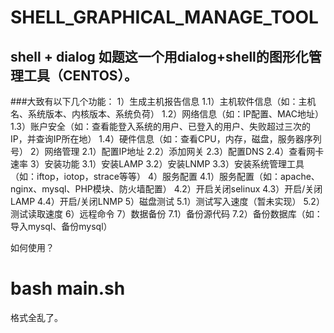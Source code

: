 SHELL_GRAPHICAL_MANAGE_TOOL
===========================

shell + dialog
如题这一个用dialog+shell的图形化管理工具（CENTOS）。
-----------------------------------
###大致有以下几个功能：
1）生成主机报告信息
    1.1）主机软件信息（如：主机名、系统版本、内核版本、系统负荷）
    1.2）网络信息（如：IP配置、MAC地址）
    1.3）账户安全（如：查看能登入系统的用户、已登入的用户、失败超过三次的IP，并查询IP所在地）
    1.4）硬件信息（如：查看CPU，内存，磁盘，服务器序列号）
2）网络管理
    2.1）配置IP地址
    2.2）添加网关
    2.3）配置DNS
    2.4）查看网卡速率
3）安装功能
    3.1）安装LAMP
    3.2）安装LNMP
    3.3）安装系统管理工具（如：iftop，iotop，strace等等）
4）服务配置
    4.1）服务配置（如：apache、nginx、mysql、PHP模块、防火墙配置）
    4.2）开启关闭selinux
    4.3）开启/关闭LAMP
    4.4）开启/关闭LNMP
5）磁盘测试
    5.1）测试写入速度（暂未实现）
    5.2）测试读取速度
6）远程命令
7）数据备份
    7.1）备份源代码
    7.2）备份数据库（如：导入mysql、备份mysql）

如何使用？
# bash main.sh

格式全乱了。
